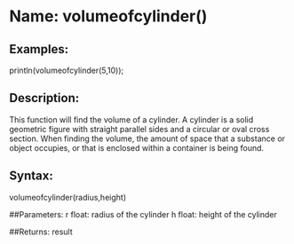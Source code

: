 # Name: volumeofcylinder()

## Examples:
println(volumeofcylinder(5,10));

## Description:
This function will find the volume of a cylinder. A cylinder is a solid geometric figure with straight parallel sides and a circular or oval cross section. When finding the volume, the amount of space that a substance or object occupies, or that is enclosed within a container is being found. 

## Syntax:
volumeofcylinder(radius,height)

##Parameters: 
r     float: radius of the cylinder
h     float: height of the cylinder

##Returns:
result


